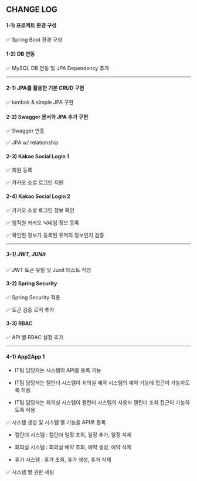 ## CHANGE LOG

#### 1-1) 프로젝트 환경 구성
✅ Spring Boot 환경 구성

#### 1-2) DB 연동
✅ MySQL DB 연동 및 JPA Dependency 추가 

---

#### 2-1) JPA를 활용한 기본 CRUD 구현
✅ lombok & simple JPA 구현

#### 2-2) Swagger 문서와 JPA 추가 구현
✅ Swagger 연동

✅ JPA w/ relationship


#### 2-3) Kakao Social Login 1
✅ 회원 등록

✅ 카카오 소셜 로그인 지원

#### 2-4) Kakao Social Login 2
✅ 카카오 소셜 로그인 정보 확인

✅ 임직원 카카오 닉네임 정보 등록

✅ 확인된 정보가 등록된 유저의 정보인지 검증

---

##### 3-1) JWT, JUNIt
✅ JWT 토큰 유틸 및 Junit 테스트 작성

#### 3-2) Spring Security
✅ Spring Security 적용

✅ 토큰 검증 로직 추가

#### 3-3) RBAC
✅ API 별 RBAC 설정 추가

----

#### 4-1) App2App 1
- IT팀 담당자는 시스템의 API를 등록 가능


- IT팀 담당자는 캘린더 시스템이 회의실 예약 시스템의 예약 기능에 접근이 가능하도록 허용


- IT팀 담당자는 회의실 시스템이 캘린터 시스템의 사용자 캘린더 조회 접근이 가능하도록 허용

✅ 시스템 생성 및 시스템 별 기능을 API로 등록

- 캘린더 시스템 : 캘린더 일정 조회, 일정 추가, 일정 삭제

- 회의실 시스템 : 회의실 예약 조회, 예약 생성, 예약 삭제

- 휴가 시스템 : 휴가 조회, 휴가 생성, 휴가 삭제

✅ 시스템 별 권한 세팅
